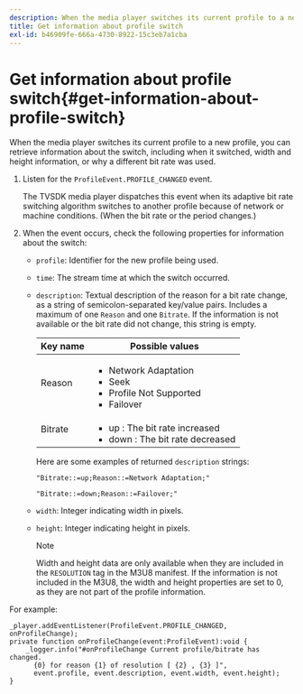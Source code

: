 ```yaml
---
description: When the media player switches its current profile to a new profile, you can retrieve information about the switch, including when it switched, width and height information, or why a different bit rate was used.
title: Get information about profile switch
exl-id: b46909fe-666a-4730-8922-15c3eb7a1cba
---
```

# Get information about profile switch{#get-information-about-profile-switch}

When the media player switches its current profile to a new profile, you can retrieve information about the switch, including when it switched, width and height information, or why a different bit rate was used.

1. Listen for the `ProfileEvent.PROFILE_CHANGED` event.

   The TVSDK media player dispatches this event when its adaptive bit rate switching algorithm switches to another profile because of network or machine conditions. (When the bit rate or the period changes.)
1. When the event occurs, check the following properties for information about the switch:

    * `profile`: Identifier for the new profile being used. 
    * `time`: The stream time at which the switch occurred. 
    * `description`: Textual description of the reason for a bit rate change, as a string of semicolon-separated key/value pairs. Includes a maximum of one `Reason` and one `Bitrate`. If the information is not available or the bit rate did not change, this string is empty.

       <table id="table_E400FD9C57FF40CBAC14AF6847CD8301"> 
       <thead> 
         <tr> 
         <th colname="col1" class="entry"> Key name </th> 
         <th colname="col2" class="entry"> Possible values </th> 
         </tr> 
       </thead>
       <tbody> 
         <tr> 
         <td colname="col1"> <span class="codeph"> Reason </span> </td> 
         <td colname="col2"> 
          <ul id="ul_37DDE3F297634ED6B47DF5D73F969369"> 
          <li id="li_E374B029E1AF40689D70A9D30E057C5B">Network Adaptation </li> 
          <li id="li_753862EEF1C9474EA8E20C89F5EF5D8D">Seek </li> 
          <li id="li_EC14923F92CF4D11A47928A8D2DE6D8B">Profile Not Supported </li> 
          <li id="li_695AB4A89C9D4833AF6D8B6424FC912B">Failover </li> 
          </ul> </td> 
         </tr> 
         <tr> 
         <td colname="col1"> <span class="codeph"> Bitrate </span> </td> 
         <td colname="col2"> 
          <ul id="ul_1B49BD90A91147359712E1AFD8877E23"> 
          <li id="li_1C8E593C65D34742B14A8D0EAD43E0A9"> <span class="codeph"> up </span>: The bit rate increased </li> 
          <li id="li_B1A00E3985A849B6855E15CF70D79BB8"> <span class="codeph"> down </span>: The bit rate decreased </li> 
          </ul> </td> 
         </tr> 
       </tbody> 
       </table>

       Here are some examples of returned `description` strings:

       ```
       "Bitrate::=up;Reason::=Network Adaptation;" 
       
       "Bitrate::=down;Reason::=Failover;"
       ```

    * `width`: Integer indicating width in pixels. 
    * `height`: Integer indicating height in pixels.

       >[!NOTE]
       >
       >Width and height data are only available when they are included in the `RESOLUTION` tag in the M3U8 manifest. If the information is not included in the M3U8, the width and height properties are set to 0, as they are not part of the profile information.

<!--<a id="example_A713D420AE2E4E3CB7B78C6BC732BE90"></a>-->

For example: 

```
_player.addEventListener(ProfileEvent.PROFILE_CHANGED, onProfileChange); 
private function onProfileChange(event:ProfileEvent):void { 
    _logger.info("#onProfileChange Current profile/bitrate has changed.  
      {0} for reason {1} of resolution [ {2} , {3} ]",  
      event.profile, event.description, event.width, event.height); 
}
```
